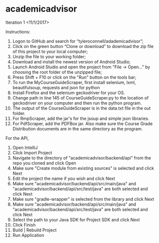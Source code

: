# academicadvisor
Iteration 1 <11/1/2017> 

Instructions:
1.	Logon to GitHub and search for “tyleroconnell/adademicadvisor”; 
2.	Click on the green button “Clone or download” to download the zip file of this project to your local computer;
3.	Unzip the file to your working folder;
4.	Download and install the newest version of Android Studio;
5.	Launch Android Studio and open the project from "File -> Open..." by choosing the root folder of the unzipped file;
6.	Press Shift + F10 or click on the "Run" button on the tools bar;
7.  To run the MyCourseGuideScraper, first install selenium, lxml, beautifulsoup, requests and json for python
8.  Install Firefox and the selenium geckodriver for your OS.
9.  Change path in line 145 of CourseGuideScraper.py to the location of geckodriver on your computer and then run the python program.
10. The output of the CourseGuideScraper is in the data.txt file in the out folder.
10. For RmpScraper, add the jar's for the jsoup and simple json libraries. 
11. For PdfScraper, add the PDFBox jar. Also make sure the Course Grade Distribution documents are in the same directory as the program.

For the API,
1. Open IntelliJ
2. Click Import Project
3. Navigate to the directory of "academicadvisor/backend/api" from the repo you cloned and click Open
4. Make sure "Create module from existing sources" is selected and click Next
5. Edit the project the name if you wish and click Next
6. Make sure "academicadvisor/backend/api/src/main/java" and "academicadvisor/backend/api/src/test/java" are both selected and click Next
7. Make sure "gradle-wrapper" is selected from the library and click Next
8. Make sure "academicadvisor/backend/api/src/main/java" and "academicadvisor/backend/api/src/test/java" are both selected and click Next
9. Select the path to your Java SDK for Project SDK and click Next
10. Click Finish
11. Build | Rebuild Project
12. Run Application
